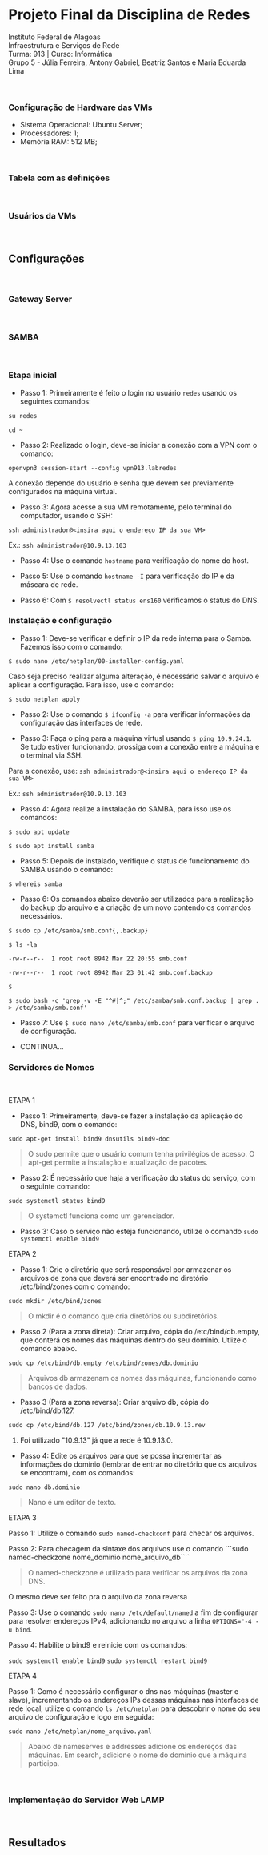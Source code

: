 # Projeto Final da Disciplina de Redes

Instituto Federal de Alagoas
<br>
Infraestrutura e Serviços de Rede
<br>
Turma: 913   |   Curso: Informática
<br>
Grupo 5 - Júlia Ferreira, Antony Gabriel, Beatriz Santos e Maria Eduarda Lima

&nbsp;

### Configuração de Hardware das VMs

- Sistema Operacional: Ubuntu Server;
- Processadores: 1;
- Memória RAM: 512 MB;

&nbsp;

### Tabela com as definições

&nbsp;

### Usuários da VMs

&nbsp;

## Configurações

&nbsp;

### Gateway Server

&nbsp;

### SAMBA

&nbsp; 

### Etapa inicial

- Passo 1: Primeiramente é feito o login no usuário ```redes``` usando os seguintes comandos:

```su redes```

```cd ~```

- Passo 2: Realizado o login, deve-se iniciar a conexão com a VPN com o comando:

```openvpn3 session-start --config vpn913.labredes```

A conexão depende do usuário e senha que devem ser previamente configurados na máquina virtual.

- Passo 3: Agora acesse a sua VM remotamente, pelo terminal do computador, usando o SSH:

```ssh administrador@<insira aqui o endereço IP da sua VM>```

Ex.: ```ssh administrador@10.9.13.103```

- Passo 4: Use o comando ```hostname``` para verificação do nome do host.

- Passo 5: Use o comando ```hostname -I``` para verificação do IP e da máscara de rede.

- Passo 6: Com ```$ resolvectl status ens160``` verificamos o status do DNS.

### Instalação e configuração

- Passo 1: Deve-se verificar e definir o IP da rede interna para o Samba. Fazemos isso com o comando:

```$ sudo nano /etc/netplan/00-installer-config.yaml```

Caso seja preciso realizar alguma alteração, é necessário salvar o arquivo e aplicar a configuração. Para isso, use o comando:

```$ sudo netplan apply```

- Passo 2: Use o comando ```$ ifconfig -a``` para verificar informações da configuração das interfaces de rede.

- Passo 3: Faça o ping para a máquina virtusl usando ```$ ping 10.9.24.1```. Se tudo estiver funcionando, prossiga com a conexão entre a máquina e o terminal via SSH.

Para a conexão, use: ```ssh administrador@<insira aqui o endereço IP da sua VM>```

Ex.: ```ssh administrador@10.9.13.103```

- Passo 4: Agora realize a instalação do SAMBA, para isso use os comandos:

```$ sudo apt update```

```$ sudo apt install samba```

- Passo 5: Depois de instalado, verifique o status de funcionamento do SAMBA usando o comando: 

```$ whereis samba```

- Passo 6: Os comandos abaixo deverão ser utilizados para a realização do backup do arquivo e a criação de um novo contendo os comandos necessários.

```$ sudo cp /etc/samba/smb.conf{,.backup}```

```$ ls -la```

```-rw-r--r--  1 root root 8942 Mar 22 20:55 smb.conf```

```-rw-r--r--  1 root root 8942 Mar 23 01:42 smb.conf.backup```

```$```

```$ sudo bash -c 'grep -v -E "^#|^;" /etc/samba/smb.conf.backup | grep . > /etc/samba/smb.conf'```


- Passo 7: Use ```$ sudo nano /etc/samba/smb.conf``` para verificar o arquivo de configuração. 



- CONTINUA...



### Servidores de Nomes

&nbsp;

ETAPA 1

- Passo 1: Primeiramente, deve-se fazer a instalação da aplicação do DNS, bind9, com o comando:

```sudo apt-get install bind9 dnsutils bind9-doc```

> O sudo permite que o usuário comum tenha privilégios de acesso.
> O apt-get permite a instalação e atualização de pacotes.

- Passo 2: É necessário que haja a verificação do status do serviço, com o seguinte comando:

```sudo systemctl status bind9```

> O systemctl funciona como um gerenciador.

  - Passo 3: Caso o serviço não esteja funcionando, utilize o comando ```sudo systemctl enable bind9```
  
ETAPA 2

- Passo 1: Crie o diretório que será responsável por armazenar os arquivos de zona que deverá ser encontrado no diretório /etc/bind/zones com o comando:

```sudo mkdir /etc/bind/zones```

> O mkdir é o comando que cria diretórios ou subdiretórios.

- Passo 2 (Para a zona direta): Criar arquivo, cópia do /etc/bind/db.empty, que conterá os nomes das máquinas dentro do seu domínio. Utlize o comando abaixo.

```sudo cp /etc/bind/db.empty /etc/bind/zones/db.dominio```

> Arquivos db armazenam os nomes das máquinas, funcionando como bancos de dados.

- Passo 3 (Para a zona reversa): Criar arquivo db, cópia do /etc/bind/db.127.

```sudo cp /etc/bind/db.127 /etc/bind/zones/db.10.9.13.rev```

1. Foi utilizado "10.9.13" já que a rede é 10.9.13.0.

- Passo 4: Edite os arquivos para que se possa incrementar as informações do domínio (lembrar de entrar no diretório que os arquivos se encontram), com os comandos:

```sudo nano db.dominio ```

> Nano é um editor de texto.

ETAPA 3

Passo 1: Utilize o comando ```sudo named-checkconf``` para checar os arquivos.

Passo 2: Para checagem da sintaxe dos arquivos use o comando ```sudo named-checkzone nome_dominio nome_arquivo_db````

> O named-checkzone é utilizado para verificar os arquivos da zona DNS.

O mesmo deve ser feito pra o arquivo da zona reversa

Passo 3: Use o comando ```sudo nano /etc/default/named``` a fim de configurar para resolver endereços IPv4, adicionando no arquivo a linha ```OPTIONS="-4 -u bind```.

Passo 4: Habilite o bind9 e reinicie com os comandos:

```sudo systemctl enable bind9```
```sudo systemctl restart bind9```

ETAPA 4

Passo 1: Como é necessário configurar o dns nas máquinas (master e slave), incrementando os endereços IPs dessas máquinas nas interfaces de rede local, utilize o comando ```ls /etc/netplan``` para descobrir o nome do seu arquivo de configuração e logo em seguida:

```sudo nano /etc/netplan/nome_arquivo.yaml```

> Abaixo de nameserves e addresses adicione os endereços das máquinas.
> Em search, adicione o nome do domínio que a máquina participa.

&nbsp;

### Implementação do Servidor Web LAMP

&nbsp;

## Resultados

